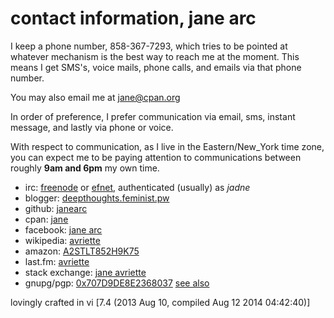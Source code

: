 contact information, jane arc
====
I keep a phone number, 858-367-7293, which tries to be pointed at whatever
mechanism is the best way to reach me at the moment. This means I get SMS&apos;s,
voice mails, phone calls, and emails via that phone number.

You may also email me at [jane@cpan.org](mailto:jane@cpan.org)

In order of preference, I prefer communication via email, sms, instant
message, and lastly via phone or voice.

With respect to communication, as I live in the Eastern/New_York time
zone, you can expect me to be paying attention to communications between
roughly **9am and 6pm** my own time.

* irc: [freenode](http://www.freenode.net/) or <a href="http://www.efnet.org/?module=servers">efnet</a>, authenticated (usually) as <i>jadne</i></li>
* blogger: [deepthoughts.feminist.pw](http://deepthoughts.feminist.pw/)
* github: [janearc](https://github.com/janearc)
* cpan: [jane](http://search.cpan.org/~jane/)
* facebook: [jane arc](https://www.facebook.com/janecodes)
* wikipedia: [avriette](https://en.wikipedia.org/wiki/User:Avriette)
* amazon: [A2STLT852H9K75](https://www.amazon.com/gp/pdp/profile/A2STLT852H9K75)
* last.fm: [avriette](http://www.last.fm/user/avriette)
* stack exchange: [jane avriette](https://stackexchange.com/users/3475447/jane-avriette?tab=accounts)
* gnupg/pgp: [0x707D9DE8E2368037](http://pgp.mit.edu/pks/lookup?op=get&search=0x707D9DE8E2368037) [see also](https://github.com/janearc/misc/tree/master/gnupg_pubkeys)

lovingly crafted in vi [7.4 (2013 Aug 10, compiled Aug 12 2014 04:42:40)]
